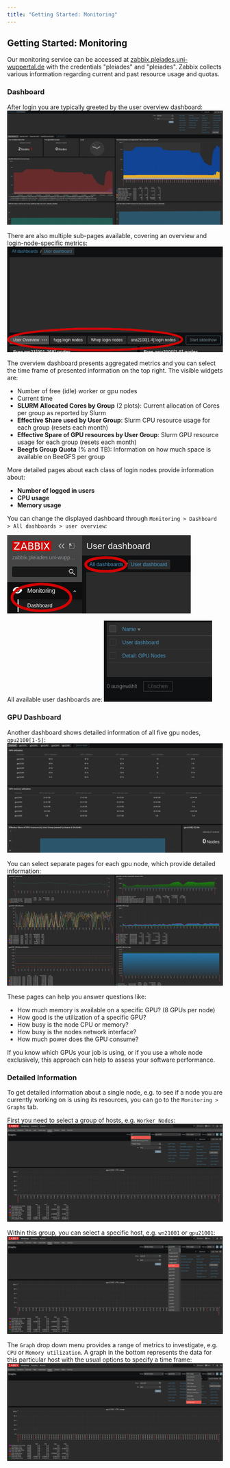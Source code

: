 ```yaml
---
title: "Getting Started: Monitoring"
---
```


## Getting Started: Monitoring
Our monitoring service can be accessed at [zabbix.pleiades.uni-wuppertal.de](https://zabbix.pleiades.uni-wuppertal.de/) with the credentials "pleiades" and "pleiades".
Zabbix collects various information regarding current and past resource usage and quotas.

### Dashboard
After login you are typically greeted by the user overview dashboard:
[![Dashboard overview](../assets/img/zabbix/user_dashboard.jpg)](../assets/img/zabbix/user_dashboard.jpg)

There are also multiple sub-pages available, covering an overview and login-node-specific metrics:
[![Dashboard overview](../assets/img/zabbix/dashboard_pages.jpg)](../assets/img/zabbix/dashboard_pages.jpg)

The overview dashboard presents aggregated metrics and you can select the time frame of presented information on the top right.
The visible widgets are:
* Number of free (idle) worker or gpu nodes
* Current time
* **SLURM Allocated Cores by Group** (2 plots): Current allocation of Cores per group as reported by Slurm
* **Effective Share used by User Group**: Slurm CPU resource usage for each group (resets each month)
* **Effective Spare of GPU resources by User Group**: Slurm GPU resource usage for each group (resets each month)
* **Beegfs Group Quota** (% and TB): Information on how much space is available on BeeGFS per group

More detailed pages about each class of login nodes provide information about:
* **Number of logged in users**
* **CPU usage**
* **Memory usage**

You can change the displayed dashboard through `Monitoring > Dashboard > All dashboards > user overview`:

[![Dashboard overview](../assets/img/zabbix/dashboard.jpg)](../assets/img/zabbix/dashboard.jpg)

All available user dashboards are:
[![Dashboard overview](../assets/img/zabbix/available_dashboards.jpg)](../assets/img/zabbix/available_dashboards.jpg)


### GPU Dashboard
Another dashboard shows detailed information of all five gpu nodes, `gpu2100[1-5]`:
[![Dashboard overview](../assets/img/zabbix/gpu_dashboard.jpg)](../assets/img/zabbix/gpu_dashboard.jpg)

You can select separate pages for each gpu node, which provide detailed information:
[![Dashboard overview](../assets/img/zabbix/gpu_dashboard_detail.jpg)](../assets/img/zabbix/gpu_dashboard_detail.jpg)

These pages can help you answer questions like:
* How much memory is available on a specific GPU? (8 GPUs per node)
* How good is the utilization of a specific GPU?
* How busy is the node CPU or memory?
* How busy is the nodes network interface?
* How much power does the GPU consume?

If you know which GPUs your job is using, or if you use a whole node exclusively, this approach can help to assess your software performance.


### Detailed Information
To get detailed information about a single node, e.g. to see if a node you are currently working on is using its resources, you can go to the `Monitoring > Graphs` tab.

First you need to select a group of hosts, e.g. `Worker Nodes`:
[![Select monitoring group](../assets/img/zabbix/graph1.jpg)](../assets/img/zabbix/graph1.jpg)

Within this group, you can select a specific host, e.g. `wn21001` or `gpu21001`:
[![Select host in group](../assets/img/zabbix/graph2.jpg)](../assets/img/zabbix/graph2.jpg)

The `Graph` drop down menu provides a range of metrics to investigate, e.g. `CPU` or `Memory utilization`.
A graph in the bottom represents the data for this particular host with the usual options to specify a time frame:
[![Graphs for gpu21001](../assets/img/zabbix/graph3.jpg)](../assets/img/zabbix/graph3.jpg)
